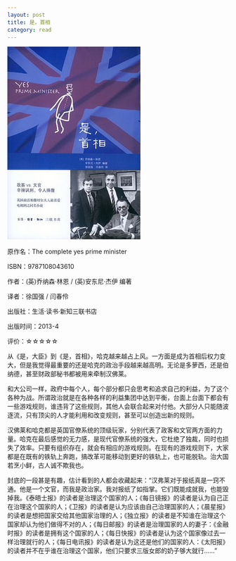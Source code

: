 ```yaml
---
layout: post
title: 是，首相
category: read
---
```

<img class="cover" src="/images/2014/4/9787108043610.jpg" />

原作名：The complete yes prime minister

ISBN：9787108043610

作者：(英)乔纳森·林恩 / (英)安东尼·杰伊 编著

译者：徐国强 / 闫春伶

出版社：生活·读书·新知三联书店

出版时间：2013-4

评价：☆☆☆☆☆

从《是，大臣》到《是，首相》，哈克越来越占上风。一方面是成为首相后权力变大，但是我觉得最重要的还是哈克的政治手段越来越高明。无论是多萝西，还是伯纳德，甚至财政部秘书都被用来牵制汉佛莱。

和大公司一样，政府中每个人，每个部分都只会思考和追求自己的利益，为了这个各种为战。所谓政治就是在各种各样的利益集团中达到平衡，台面上台面下都会有一些游戏规则，谁违背了这些规则，其他人会联合起来对付他。大部分人只能随波逐流，只有顶尖的人才能利用和改变规则，甚至可以创造出新的规则。

汉佛莱和哈克都是英国官僚系统的顶级玩家，分别代表了政客和文官两方面的力量。哈克在最后感觉的无力感，是现代官僚系统的强大，它杜绝了独裁，同时也损失了效率。只要有组织存在，就会有相应的游戏规则。在现有的游戏规则下，大家都是在既有的铁轨上奔跑，搞改革可能移动到更好的铁轨上，也可能脱轨。治大国若烹小鲜，古人诚不欺我也。

封底的一段甚是有趣，估计看到的人都会收藏起来：“汉弗莱对于报纸真是一窍不通。他是一个文官，而我是政治家。我对报纸了如指掌。它们既能成就我，也能毁掉我。《泰晤士报》的读者是治理这个国家的人；《每日镜报》的读者是认为自己正在治理这个国家的人；《卫报》的读者是认为应该由自己治理国家的人；《晨星报》的读者是想把国家交给其他国家治理的人；《独立报》的读者是不知谁在治理这个国家却认为他们做得不对的人；《每日邮报》的读者是治理国家的人的妻子：《金融时报》的读者是拥有这个国家的人；《每日快报》的读者是认为这个国家像过去一样治理就行的人；《每日电讯报》的读者是认为这还是他们的国家的人：《太阳报》的读者并不在乎谁在治理这个国家，他们只要求三版女郎的奶子够大就行……”
